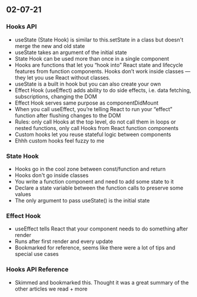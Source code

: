 ## 02-07-21

### Hooks API
- useState (State Hook) is similar to this.setState in a class but doesn't merge the new and old state
- useState takes an argument of the initial state
- State Hook can be used more than once in a single component
- Hooks are functions that let you “hook into” React state and lifecycle features from function components. Hooks don’t work inside classes — they let you use React without classes.
- useState is a built in hook but you can also create your own
- Effect Hook (useEffect) adds ability to do side effects, i.e. data fetching, subscriptions, changing the DOM
- Effect Hook serves same purpose as componentDidMount
- When you call useEffect, you’re telling React to run your “effect” function after flushing changes to the DOM
- Rules: only call Hooks at the top level, do not call them in loops or nested functions, only call Hooks from React function components
- Custom hooks let you reuse stateful logic between components
- Ehhh custom hooks feel fuzzy to me

### State Hook
- Hooks go in the cool zone between const/function and return
- Hooks don't go inside classes
- You write a function component and need to add some state to it
- Declare a state variable between the function calls to preserve some values
- The only argument to pass useState() is the initial state

### Effect Hook
- useEffect tells React that your component needs to do something after render
- Runs after first render and every update
- Bookmarked for reference, seems like there were a lot of tips and special use cases

### Hooks API Reference
- Skimmed and bookmarked this. Thought it was a great summary of the other articles we read + more
